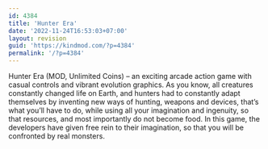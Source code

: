 ```yaml
---
id: 4384
title: 'Hunter Era'
date: '2022-11-24T16:53:03+07:00'
layout: revision
guid: 'https://kindmod.com/?p=4384'
permalink: '/?p=4384'
---
```


Hunter Era (MOD, Unlimited Coins) – an exciting arcade action game with casual controls and vibrant evolution graphics. As you know, all creatures constantly changed life on Earth, and hunters had to constantly adapt themselves by inventing new ways of hunting, weapons and devices, that’s what you’ll have to do, while using all your imagination and ingenuity, so that resources, and most importantly do not become food. In this game, the developers have given free rein to their imagination, so that you will be confronted by real monsters.